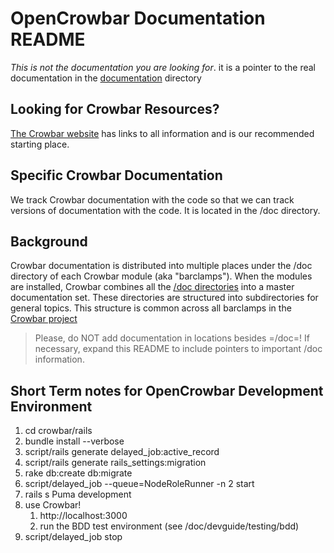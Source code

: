 # OpenCrowbar Documentation README

_This is not the documentation you are looking for_. it is a pointer to the real documentation in the [documentation](/doc/README.md) directory

## Looking for Crowbar Resources?

[The Crowbar website](http://crowbar.github.io) has links to all information and is our recommended starting place.

## Specific Crowbar Documentation 

We track Crowbar documentation with the code so that we can track versions of documentation with the code.  It is located in the /doc directory.

## Background
Crowbar documentation is distributed into multiple places under the /doc directory of each Crowbar module (aka "barclamps").  When the modules are installed, Crowbar combines all the [/doc directories](/doc/README.md) into a master documentation set.  These directories are structured into subdirectories for general topics.  This structure is common across all barclamps in the [Crowbar project](https://github.com/crowbar/)

> Please, do NOT add documentation in locations besides =/doc=!  If necessary, expand this README to include pointers to important /doc information.

## Short Term notes for OpenCrowbar Development Environment

1. cd crowbar/rails
1. bundle install --verbose
1. script/rails generate delayed_job:active_record
1. script/rails generate rails_settings:migration
1. rake db:create db:migrate
1. script/delayed_job --queue=NodeRoleRunner -n 2 start
1. rails s Puma development
1. use Crowbar!
   1. http://localhost:3000
   1. run the BDD test environment (see /doc/devguide/testing/bdd)
1. script/delayed_job stop